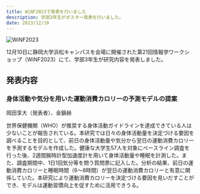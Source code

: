 ```yaml
---
title: WiNF2023で発表を行いました
description: 学部3年生がポスター発表を行いました。
date: 2023/12/10
---
```


![WiNF2023](kimjlab.github.io/content/news/WiNF2023.jpg)

12月10日に静岡大学浜松キャンパスを会場に開催された第21回情報学ワークショップ（WiNF2023）にて、学部3年生が研究内容を発表しました。

## 発表内容

### 身体活動や気分を用いた運動消費カロリーの予測モデルの提案

岡田享大（発表者）、金鎭赫

世界保健機関（WHO）が推奨する身体活動ガイドラインを達成できている人は少ないことが報告されている。本研究では日々の身体活動量を決定づける要因を調べることを目的として、前日の身体活動量や気分から翌日の運動消費カロリーを予測するモデルを作成した。健康な大学生57人を対象にベースライン調査を行った後、2週間腕時計型加速度計を用いて身体活動量や睡眠を計測した。また、調査期間中、1日1回気分等を問う質問票に記入した。分析の結果、前日の運動消費カロリーと睡眠時間（6～8時間）が翌日の運動消費カロリーと有意に関係していた。本研究により運動消費カロリーを決定づける要因を見いだすことができ、モデルは運動習慣向上を促すために活用できうる。
